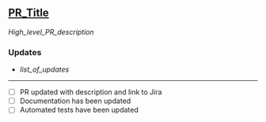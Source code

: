 ## [PR_Title](https://leadforensics.atlassian.net/browse/JIRA_ID)

_High_level_PR_description_

### Updates
* _list_of_updates_

---

- [ ] PR updated with description and link to Jira
- [ ] Documentation has been updated
- [ ] Automated tests have been updated
